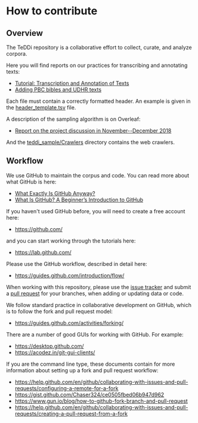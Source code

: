 # How to contribute

## Overview

The TeDDi repository is a collaborative effort to collect, curate, and analyze corpora.

Here you will find reports on our practices for transcribing and annotating texts:

* [Tutorial: Transcription and Annotation of Texts](https://www.overleaf.com/2126693322drbnvwzzvfsv)
* [Adding PBC bibles and UDHR texts](https://www.overleaf.com/9246389869rxwwtxhjxfcm)

Each file must contain a correctly formatted header. An example is given in the [header_template.tsv](https://github.com/morphdiv/teddi_sample/blob/master/header_template.tsv) file.

A description of the sampling algorithm is on Overleaf:

* [Report on the project discussion in November--December 2018](https://www.overleaf.com/2181948136htbsjqnypshb)

And the [teddi_sample/Crawlers](https://github.com/morphdiv/teddi_sample/tree/master/Crawlers) directory contains the web crawlers.

## Workflow

We use GitHub to maintain the corpus and code. You can read more about what GitHub is here:

* [What Exactly Is GitHub Anyway?](https://techcrunch.com/2012/07/14/what-exactly-is-github-anyway/)
* [What Is GitHub? A Beginner’s Introduction to GitHub](https://kinsta.com/knowledgebase/what-is-github/)

If you haven't used GitHub before, you will need to create a free account here:

* https://github.com/

and you can start working through the tutorials here:

* https://lab.github.com/

Please use the GitHub workflow, described in detail here:

* https://guides.github.com/introduction/flow/

When working with this repository, please use the [issue tracker](https://github.com/morphdiv/teddi_sample/issues) and submit a [pull request](https://github.com/morphdiv/teddi_sample/pulls) for your branches, when adding or updating data or code.

We follow standard practice in collaborative development on GitHub, which is to follow the fork and pull request model:

* https://guides.github.com/activities/forking/

There are a number of good GUIs for working with GitHub. For example:

* https://desktop.github.com/
* https://acodez.in/git-gui-clients/

If you are the command line type, these documents contain for more information about setting up a fork and pull request workflow:

* <https://help.github.com/en/github/collaborating-with-issues-and-pull-requests/configuring-a-remote-for-a-fork>
* <https://gist.github.com/Chaser324/ce0505fbed06b947d962>
* <https://www.gun.io/blog/how-to-github-fork-branch-and-pull-request>
* <https://help.github.com/en/github/collaborating-with-issues-and-pull-requests/creating-a-pull-request-from-a-fork>


